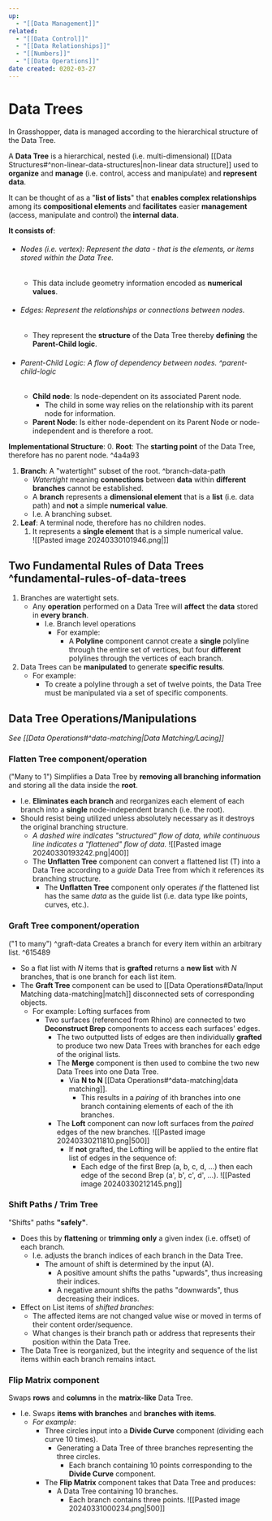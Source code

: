 ```yaml
---
up:
  - "[[Data Management]]"
related:
  - "[[Data Control]]"
  - "[[Data Relationships]]"
  - "[[Numbers]]"
  - "[[Data Operations]]"
date created: 0202-03-27
---
```

# Data Trees
In Grasshopper, data is managed according to the hierarchical structure of the Data Tree.

A **Data Tree** is a hierarchical, nested (i.e. multi-dimensional) [[Data Structures#^non-linear-data-structures|non-linear data structure]] used to **organize** and **manage** (i.e. control, access and manipulate) and **represent** **data**.

It can be thought of as a "**list of lists**" that **enables complex relationships** among its **compositional elements** and **facilitates** easier **management** (access, manipulate and control) the **internal data**. 

**It consists of**:
- ###### Nodes (i.e. vertex): Represent the data - that is the elements, or items stored within the Data Tree.
	- This data include geometry information encoded as **numerical values**.
- ###### Edges: Represent the relationships or connections between nodes.
	- They represent the **structure** of the Data Tree thereby **defining** the **Parent-Child logic**.
- ###### Parent-Child Logic: A flow of dependency between nodes. ^parent-child-logic
	- **Child node**: Is node-dependent on its associated Parent node.
		- The child in some way relies on the relationship with its parent node for information.
	- **Parent Node**: Is either node-dependent on its Parent Node or node-independent and is therefore a root.

**Implementational Structure**:
0. **Root**: The **starting point** of the Data Tree, therefore has no parent node.  ^4a4a93
1. **Branch**: A "watertight" subset of the root. ^branch-data-path
	- *Watertight* meaning **connections** between **data** within **different branches** cannot be established. 
	- A **branch** represents a **dimensional element** that is a **list** (i.e. data path) and **not** a simple **numerical** **value**. 
	- I.e. A branching subset.
1. **Leaf**: A terminal node, therefore has no children nodes.
	1. It represents a **single element** that is a simple numerical value.  
![[Pasted image 20240330101946.png|]]

## Two Fundamental Rules of Data Trees ^fundamental-rules-of-data-trees
1. Branches are watertight sets.
	- Any **operation** performed on a Data Tree will **affect** the **data** stored in **every branch**.
		- I.e. Branch level operations
			- For example:
				- A **Polyline** component cannot create a **single** polyline through the entire set of vertices, but four **different** polylines through the vertices of each branch.
1. Data Trees can be **manipulated** to generate **specific results**.
	- For example: 
		- To create a polyline through a set of twelve points, the Data Tree must be manipulated via a set of specific components. 
## Data Tree Operations/Manipulations
*See [[Data Operations#^data-matching|Data Matching/Lacing]]*

### Flatten Tree component/operation
("Many to 1")
Simplifies a Data Tree by **removing all branching information** and storing all the data inside the **root**. 
- I.e. **Eliminates each branch** and reorganizes each element of each branch into a **single** node-independent branch (i.e. the root).
- Should resist being utilized unless absolutely necessary as it destroys the original branching structure.
	- *A dashed wire indicates "structured" flow of data, while continuous line indicates a "flattened" flow of data.*
	![[Pasted image 20240330193242.png|400]]
	- The **Unflatten Tree** component can convert a flattened list (T) into a Data Tree according to a *guide* Data Tree from which it references its branching structure.
		- The **Unflatten Tree** component only operates *if* the flattened list has the same *data* as the guide list (i.e. data type like points, curves, etc.).
### Graft Tree component/operation 
("1 to many") ^graft-data
Creates a branch for every item within an arbitrary list.  ^615489
- So a flat list with *N* items that is **grafted** returns a **new list** with *N* branches, that is one branch for each list item.
- The **Graft Tree** component can be used to [[Data Operations#Data/Input Matching data-matching|match]] disconnected sets of corresponding objects. 
	- For example: Lofting surfaces from 
		- Two surfaces (referenced from Rhino) are connected to two **Deconstruct Brep** components to access each surfaces' edges. 
			- The two outputted lists of edges are then individually **grafted** to produce two new Data Trees with branches for each edge of the original lists. 
			- The **Merge** component is then used to combine the two new Data Trees into one Data Tree.
				- Via **N to N** [[Data Operations#^data-matching|data matching]].
					- This results in a *pairing* of ith branches into one branch containing elements of each of the ith branches. 
			- The **Loft** component can now loft surfaces from the *paired* edges of the new branches. 
				![[Pasted image 20240330211810.png|500]]
				- If **not** grafted, the Lofting will be applied to the entire flat list of edges in the sequence of:
					- Each edge of the first Brep (a, b, c, d, ...) then each edge of the second Brep (a', b', c', d', ...).
						![[Pasted image 20240330212145.png]]
### Shift Paths / Trim Tree
"Shifts" paths **"safely"**.
- Does this by **flattening** or **trimming** **only** a given index (i.e. offset) of each branch.
	- I.e. adjusts the branch indices of each branch in the Data Tree.
		- The amount of shift is determined by the input (A).
			- A positive amount shifts the paths "upwards", thus increasing their indices.
			- A negative amount shifts the paths "downwards", thus decreasing their indices.
- Effect on List items of *shifted branches*:
	- The affected items are not changed value wise or moved in terms of their content order/sequence.
	- What changes is their branch path or address that represents their position within the Data Tree. 
- The Data Tree is reorganized, but the integrity and sequence of the list items within each branch remains intact.
### Flip Matrix component
Swaps **rows** and **columns** in the **matrix-like** Data Tree.
- I.e. Swaps **items with branches** and **branches with items**.
	- *For example*:
		- Three circles input into a **Divide Curve** component (dividing each curve 10 times).
			- Generating a Data Tree of three branches representing the three circles.
				- Each branch containing 10 points corresponding to the **Divide Curve** component.
		- The **Flip Matrix** component takes that Data Tree and produces:
			- A Data Tree containing 10 branches.
				- Each branch contains three points. 
					![[Pasted image 20240331000234.png|500]]